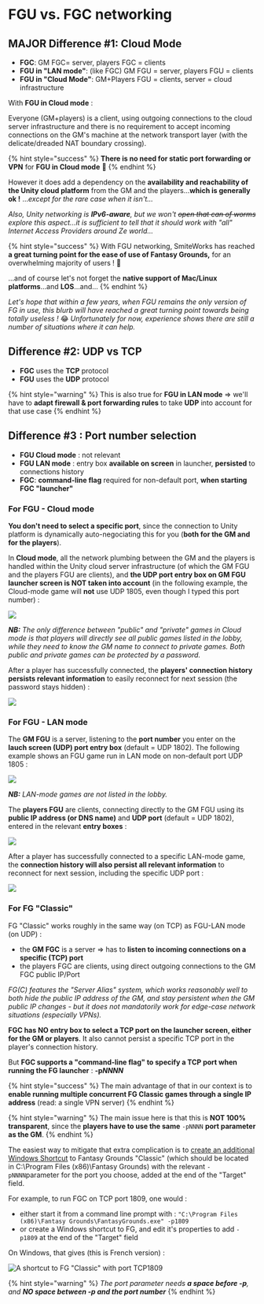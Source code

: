 # FGU vs. FGC networking

## MAJOR Difference \#1: Cloud Mode

* **FGC**: GM FGC= server, players FGC = clients
* **FGU in "LAN mode"**: \(like FGC\) GM FGU = server, players FGU = clients
* **FGU in "Cloud Mode"**: GM+Players FGU = clients, server = cloud infrastructure

With **FGU in Cloud mode** :

Everyone \(GM+players\) is a client, using outgoing connections to the cloud server infrastructure and there is no requirement to accept incoming connections on the GM's machine at the network transport layer \(with the delicate/dreaded NAT boundary crossing\).

{% hint style="success" %}
**There is no need for static port forwarding or VPN**  for **FGU in Cloud mode** 🙌 
{% endhint %}

However it does add a dependency on the **availability and reachability of the Unity cloud platform** from the GM and the players...**which is generally ok !** ..._except for the rare case when it isn't..._

_Also, Unity networking is **IPv6-aware**, but we won't_ ~~_open that can of worms_~~ _explore this aspect...it is sufficient to tell that it should work with "all" Internet Access Providers around Ze world..._

{% hint style="success" %}
With FGU networking, SmiteWorks has reached **a great turning point for the ease of use of Fantasy Grounds,** for an overwhelming majority of users ! 👏 

...and of course let's not forget the **native support of Mac/Linux platforms**...and **LOS**...and...
{% endhint %}

_Let's hope that within a few years, when FGU remains the only version of FG in use, this blurb will have reached a great turning point towards being totally useless !_ 😂 _Unfortunately for now, experience shows there are  still a number of situations where it can help._

## Difference \#2: UDP vs TCP

* **FGC** uses the **TCP** protocol
* **FGU** uses the **UDP** protocol

{% hint style="warning" %}
This is also true for **FGU in LAN mode** =&gt; we'll have to **adapt firewall & port forwarding rules** to take **UDP** into account for that use case
{% endhint %}

## **Difference \#3 : Port number selection**

* **FGU Cloud mode** : not relevant
* **FGU LAN mode** : entry box **available on screen** in launcher, **persisted** to connections history
* **FGC**: **command-line flag** required for non-default port, **when starting FGC "launcher"**

###  For FGU - Cloud mode

**You don't need to select a specific port**, since the connection to Unity platform is dynamically auto-negociating this for you \(**both for the GM and for the players**\).

In **Cloud mode**, all the network plumbing between the GM and the players is handled within the Unity cloud server infrastructure \(of which the GM FGU and the players FGU are clients\), and **the UDP port entry box on GM FGU launcher screen is NOT taken into account** \(in the following example, the Cloud-mode game will **not** use UDP 1805, even though I typed this port number\) :

![](../.gitbook/assets/image%20%28187%29.png)

_**NB:** The only difference between "public" and "private" games in Cloud mode is that players will directly see all public games listed in the lobby, while they need to know the GM name to connect to private games.  Both public and private games can be protected by a password._

After a player has successfully connected, the **players' connection history persists relevant information** to easily reconnect for next session \(the password stays hidden\) :

![](../.gitbook/assets/image%20%28196%29.png)



### For FGU - LAN mode

The **GM FGU** is a server, listening to the **port number** you enter on the **lauch screen \(UDP\) port entry box** \(default = UDP 1802\).  The following example shows an FGU game run in LAN mode on non-default port UDP 1805 :

![](../.gitbook/assets/image%20%28195%29.png)

_**NB:** LAN-mode games are not listed in the lobby._

The **players FGU** are clients, connecting directly to the GM FGU using its **public IP address \(or DNS name\)** and **UDP port** \(default = UDP 1802\), entered in the relevant **entry boxes** :

![](../.gitbook/assets/image%20%28186%29.png)

After a player has successfully connected to a specific LAN-mode game, the **connection history will also persist all relevant information** to reconnect for next session, including the specific UDP port :

![](../.gitbook/assets/image%20%28191%29.png)



### For FG "Classic"

FG "Classic" works roughly in the same way \(on TCP\) as FGU-LAN mode \(on UDP\) :

* the **GM FGC** is a server =&gt; has to **listen to incoming connections on a specific \(TCP\) port**
* the players FGC are clients, using direct outgoing connections to the GM FGC public IP/Port

_FG\(C\) features the "Server Alias" system, which works reasonably well to both hide the public IP address of the GM, and stay persistent when the GM public IP changes - but it does not mandatorily work for edge-case network situations \(especially VPNs\)._

**FGC has NO entry box to select a TCP port on the launcher screen, either for the GM or players**.  It also cannot persist a specific TCP port in the player's connection history.

But **FGC supports a "command-line flag" to specify a TCP port when running the FG launcher** : **-p**_**NNNN**_

{% hint style="success" %}
The main advantage of that in our context is to **enable running multiple concurrent FG Classic games through a single IP address** \(read: a single VPN server\)
{% endhint %}

{% hint style="warning" %}
The main issue here is that this is **NOT 100% transparent**, since the **players have to use the same**  `-pNNNN` **port parameter as the GM**.
{% endhint %}



The easiest way to mitigate that extra complication is to [create an additional Windows Shortcut](https://www.digitalcitizen.life/how-create-shortcuts) to Fantasy Grounds "Classic" \(which should be located in C:\Program Files \(x86\)\Fantasy Grounds\) with the relevant  `-pNNNN`parameter for the port you choose, added at the end of the "Target" field.

For example, to run FGC on TCP port 1809, one would :

* either start it from a command line prompt with : `"C:\Program Files (x86)\Fantasy Grounds\FantasyGrounds.exe" -p1809`
* or create a Windows shortcut to FG, and edit it's properties to add  `-p1809` at the end of the "Target" field

On Windows, that gives \(this is French version\) :

![A shortcut to FG &quot;Classic&quot; with port TCP1809](../.gitbook/assets/image%20%28188%29.png)

{% hint style="warning" %}
_The port parameter needs **a space before -p**, and **NO space between -p and the port number**_
{% endhint %}

